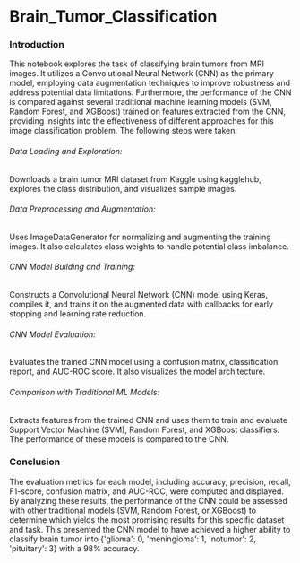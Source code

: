 # Brain_Tumor_Classification
### Introduction

This notebook explores the task of classifying brain tumors from MRI images. It utilizes a Convolutional Neural Network (CNN) as the primary model, employing data augmentation techniques to improve robustness and address potential data limitations. Furthermore, the performance of the CNN is compared against several traditional machine learning models (SVM, Random Forest, and XGBoost) trained on features extracted from the CNN, providing insights into the effectiveness of different approaches for this image classification problem. The following steps were taken:

###### Data Loading and Exploration: 
Downloads a brain tumor MRI dataset from Kaggle using kagglehub, explores the class distribution, and visualizes sample images.
###### Data Preprocessing and Augmentation:
Uses ImageDataGenerator for normalizing and augmenting the training images. It also calculates class weights to handle potential class imbalance.
###### CNN Model Building and Training: 
Constructs a Convolutional Neural Network (CNN) model using Keras, compiles it, and trains it on the augmented data with callbacks for early stopping and learning rate reduction.
###### CNN Model Evaluation: 
Evaluates the trained CNN model using a confusion matrix, classification report, and AUC-ROC score. It also visualizes the model architecture.
###### Comparison with Traditional ML Models: 
Extracts features from the trained CNN and uses them to train and evaluate Support Vector Machine (SVM), Random Forest, and XGBoost classifiers. The performance of these models is compared to the CNN.

### Conclusion
The evaluation metrics for each model, including accuracy, precision, recall, F1-score, confusion matrix, and AUC-ROC, were computed and displayed. By analyzing these results, the performance of the CNN could be assessed with other traditional models (SVM, Random Forest, or XGBoost) to determine which yields the most promising results for this specific dataset and task. This presented the CNN model to have achieved a higher ability to classify brain tumor into {'glioma': 0, 'meningioma': 1, 'notumor': 2, 'pituitary': 3} with a 98% accuracy.
